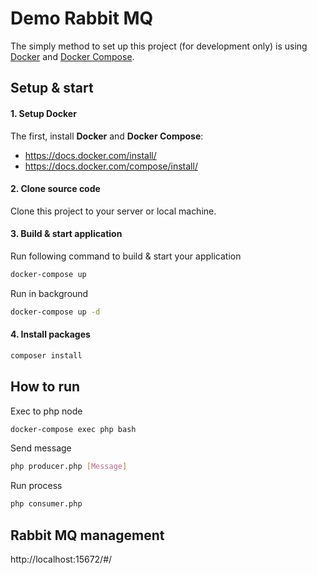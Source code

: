 # Demo Rabbit MQ

The simply method to set up this project (for development only) is using [Docker](https://docs.docker.com/) and [Docker Compose](https://docs.docker.com/compose/).

## Setup & start
#### 1. Setup Docker
The first, install **Docker** and **Docker Compose**:

- https://docs.docker.com/install/
- https://docs.docker.com/compose/install/

#### 2. Clone source code

Clone this project to your server or local machine.

#### 3. Build & start application
Run following command to build & start your application

```bash
docker-compose up
```

Run in background

```bash
docker-compose up -d
```

#### 4. Install packages

```bash
composer install
```

## How to run
Exec to php node
```bash
docker-compose exec php bash
```
Send message
```bash
php producer.php [Message]
```

Run process
```bash
php consumer.php
```

## Rabbit MQ management
http://localhost:15672/#/